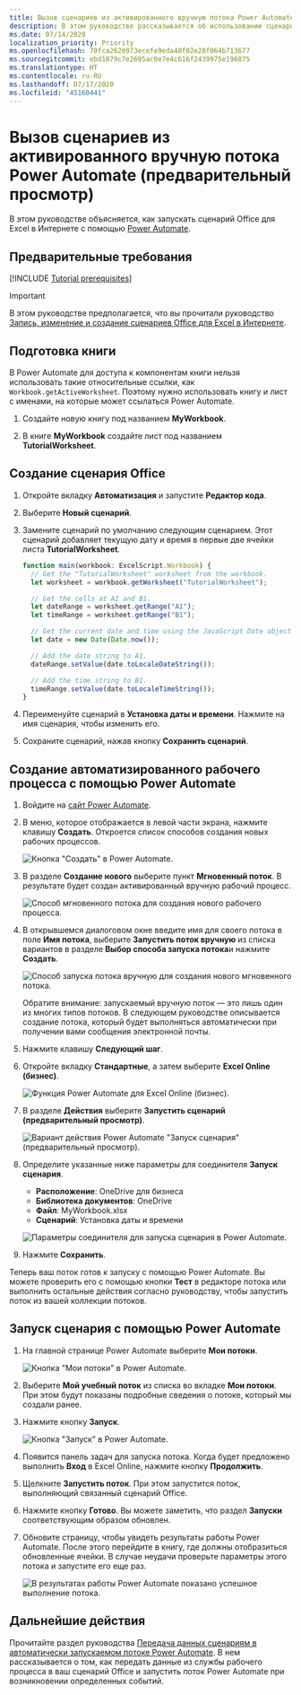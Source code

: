 ```yaml
---
title: Вызов сценариев из активированного вручную потока Power Automate
description: В этом руководстве рассказывается об использовании сценариев Office в Power Automate с помощью триггера с ручным срабатыванием.
ms.date: 07/14/2020
localization_priority: Priority
ms.openlocfilehash: 70fca2620973ecefe9eda40f02e28f064b713677
ms.sourcegitcommit: ebd1079c7e2695ac0e7e4c616f2439975e196875
ms.translationtype: HT
ms.contentlocale: ru-RU
ms.lasthandoff: 07/17/2020
ms.locfileid: "45160441"
---
```

# <a name="call-scripts-from-a-manual-power-automate-flow-preview"></a>Вызов сценариев из активированного вручную потока Power Automate (предварительный просмотр)

В этом руководстве объясняется, как запускать сценарий Office для Excel в Интернете с помощью [Power Automate](https://flow.microsoft.com).

## <a name="prerequisites"></a>Предварительные требования

[!INCLUDE [Tutorial prerequisites](../includes/power-automate-tutorial-prerequisites.md)]

> [!IMPORTANT]
> В этом руководстве предполагается, что вы прочитали руководство [Запись, изменение и создание сценариев Office для Excel в Интернете](excel-tutorial.md).

## <a name="prepare-the-workbook"></a>Подготовка книги

В Power Automate для доступа к компонентам книги нельзя использовать такие относительные ссылки, как `Workbook.getActiveWorksheet`. Поэтому нужно использовать книгу и лист с именами, на которые может ссылаться Power Automate.

1. Создайте новую книгу под названием **MyWorkbook**.

2. В книге **MyWorkbook** создайте лист под названием **TutorialWorksheet**.

## <a name="create-an-office-script"></a>Создание сценария Office

1. Откройте вкладку **Автоматизация** и запустите **Редактор кода**.

2. Выберите **Новый сценарий**.

3. Замените сценарий по умолчанию следующим сценарием. Этот сценарий добавляет текущую дату и время в первые две ячейки листа **TutorialWorksheet**.

    ```TypeScript
    function main(workbook: ExcelScript.Workbook) {
      // Get the "TutorialWorksheet" worksheet from the workbook.
      let worksheet = workbook.getWorksheet("TutorialWorksheet");

      // Get the cells at A1 and B1.
      let dateRange = worksheet.getRange("A1");
      let timeRange = worksheet.getRange("B1");

      // Get the current date and time using the JavaScript Date object.
      let date = new Date(Date.now());

      // Add the date string to A1.
      dateRange.setValue(date.toLocaleDateString());

      // Add the time string to B1.
      timeRange.setValue(date.toLocaleTimeString());
    }
    ```

4. Переименуйте сценарий в **Установка даты и времени**. Нажмите на имя сценария, чтобы изменить его.

5. Сохраните сценарий, нажав кнопку **Сохранить сценарий**.

## <a name="create-an-automated-workflow-with-power-automate"></a>Создание автоматизированного рабочего процесса с помощью Power Automate

1. Войдите на [сайт Power Automate](https://flow.microsoft.com).

2. В меню, которое отображается в левой части экрана, нажмите клавишу **Создать**. Откроется список способов создания новых рабочих процессов.

    ![Кнопка "Создать" в Power Automate.](../images/power-automate-tutorial-1.png)

3. В разделе **Создание нового** выберите пункт **Мгновенный поток**. В результате будет создан активированный вручную рабочий процесс.

    ![Способ мгновенного потока для создания нового рабочего процесса.](../images/power-automate-tutorial-2.png)

4. В открывшемся диалоговом окне введите имя для своего потока в поле **Имя потока**, выберите **Запустить поток вручную** из списка вариантов в разделе **Выбор способа запуска потока**и нажмите **Создать**.

    ![Способ запуска потока вручную для создания нового мгновенного потока.](../images/power-automate-tutorial-3.png)

    Обратите внимание: запускаемый вручную поток — это лишь один из многих типов потоков. В следующем руководстве описывается создание потока, который будет выполняться автоматически при получении вами сообщения электронной почты.

5. Нажмите клавишу **Следующий шаг**.

6. Откройте вкладку **Стандартные**, а затем выберите **Excel Online (бизнес)**.

    ![Функция Power Automate для Excel Online (бизнес).](../images/power-automate-tutorial-4.png)

7. В разделе **Действия** выберите **Запустить сценарий (предварительный просмотр)**.

    ![Вариант действия Power Automate "Запуск сценария" (предварительный просмотр).](../images/power-automate-tutorial-5.png)

8. Определите указанные ниже параметры для соединителя **Запуск сценария**.

    - **Расположение**: OneDrive для бизнеса
    - **Библиотека документов**: OneDrive
    - **Файл**: MyWorkbook.xlsx
    - **Сценарий**: Установка даты и времени

    ![Параметры соединителя для запуска сценария в Power Automate.](../images/power-automate-tutorial-6.png)

9. Нажмите **Сохранить**.

Теперь ваш поток готов к запуску с помощью Power Automate. Вы можете проверить его с помощью кнопки **Тест** в редакторе потока или выполнить остальные действия согласно руководству, чтобы запустить поток из вашей коллекции потоков.

## <a name="run-the-script-through-power-automate"></a>Запуск сценария с помощью Power Automate

1. На главной странице Power Automate выберите **Мои потоки**.

    ![Кнопка "Мои потоки" в Power Automate.](../images/power-automate-tutorial-7.png)

2. Выберите **Мой учебный поток** из списка во вкладке **Мои потоки**. При этом будут показаны подробные сведения о потоке, который мы создали ранее.

3. Нажмите кнопку **Запуск**.

    ![Кнопка "Запуск" в Power Automate.](../images/power-automate-tutorial-8.png)

4. Появится панель задач для запуска потока. Когда будет предложено выполнить **Вход** в Excel Online, нажмите кнопку **Продолжить**.

5. Щелкните **Запустить поток**. При этом запустится поток, выполняющий связанный сценарий Office.

6. Нажмите кнопку **Готово**. Вы можете заметить, что раздел **Запуски** соответствующим образом обновлен.

7. Обновите страницу, чтобы увидеть результаты работы Power Automate. После этого перейдите в книгу, где должны отобразиться обновленные ячейки. В случае неудачи проверьте параметры этого потока и запустите его еще раз.

    ![В результатах работы Power Automate показано успешное выполнение потока.](../images/power-automate-tutorial-9.png)

## <a name="next-steps"></a>Дальнейшие действия

Прочитайте раздел руководства [Передача данных сценариям в автоматически запускаемом потоке Power Automate](excel-power-automate-trigger.md). В нем рассказывается о том, как передать данные из службы рабочего процесса в ваш сценарий Office и запустить поток Power Automate при возникновении определенных событий.
